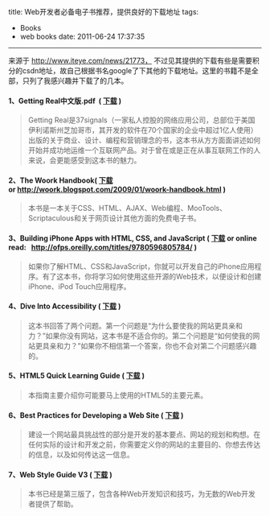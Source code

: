 title: Web开发者必备电子书推荐，提供良好的下载地址
tags:
  - Books
  - web books
date: 2011-06-24 17:37:35
---

来源于 http://www.iteye.com/news/21773， 不过见其提供的下载有些是需要积分的csdn地址，故自己根据书名google了下其他的下载地址。这里的书籍不是全部，只列了我感兴趣并下载了的几本。

#### 1、Getting Real中文版.pdf  ( <span style="color: #008000;">[下载](http://ishare.iask.sina.com.cn/f/10273267.html)</span> )

> Getting Real是37signals（一家私人控股的网络应用公司，总部位于美国伊利诺斯州芝加哥市，其开发的软件在70个国家的企业中超过1亿人使用）出版的关于商业、设计、编程和营销理念的书，这本书从方方面面讲述如何开始并成功地运维一个互联网产品。对于曾在或是正在从事互联网工作的人来说，会更能感受到这本书的魅力。

#### 2、The Woork Handbook( [下载](http://www.uop.edu.jo/download/research/members/The%20woork%20handbook.pdf) or http://woork.blogspot.com/2009/01/woork-handbook.html )

> 本书是一本关于CSS、HTML、AJAX、Web编程、MooTools、Scriptaculous和关于网页设计其他方面的免费电子书。

#### 3、Building iPhone Apps with HTML, CSS, and JavaScript ( [下载](https://wiki.molecular.com/w/upload/f/ff/Oreilly.Building.iPhone.Apps.with.HTML.CSS.and.JavaScript.Jan.2010.pdf) or online read:   http://ofps.oreilly.com/titles/9780596805784/ )

> 如果你了解HTML、CSS和JavaScript，你就可以开发自己的iPhone应用程序。有了这本书，你将学习如何使用这些开源的Web技术，以便设计和创建iPhone、iPod Touch应用程序。

#### 4、Dive Into Accessibility ( [下载](http://diveintoaccessibility.org/download/diveintoaccessibility-pdf.zip) )

> 这本书回答了两个问题。第一个问题是“为什么要使我的网站更具亲和力？”如果你没有网站，这本书是不适合你的。第二个问题是“如何使我的网站更具亲和力？”如果你不相信第一个答案，你也不会对第二个问题感兴趣的。

#### 5、HTML5 Quick Learning Guide ( [下载](http://freehtml5templates.com/downloads/free/html5-quick-learning-quide.pdf) )

> 本指南主要介绍你可能要马上使用的HTML5的主要元素。

#### 6、Best Practices for Developing a Web Site ( [下载](http://www.spidertg.com/cmsv5/images/stories/eBook_Libarary/Developer/Developing%20a%20Content%20Management%20System%20Strategy.pdf) )

> 建设一个网站最具挑战性的部分是开发的基本要点、网站的规划和构想。在任何实际的设计和开发之前，你需要定义你的网站的主要目的、你想去传达的信息，以及如何传达这一信息。

#### 7、Web Style Guide V3 ( [下载](http://demo.cssor.com/static/docs/Web_Style_Guide_v3.pdf) )

> 本书已经是第三版了，包含各种Web开发知识和技巧，为无数的Web开发者提供了帮助。